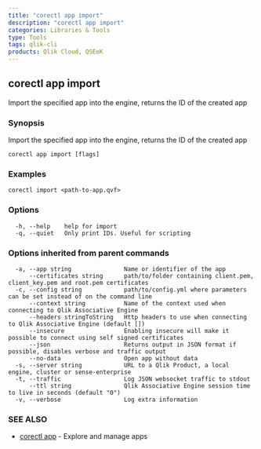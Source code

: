 ```yaml
---
title: "corectl app import"
description: "corectl app import"
categories: Libraries & Tools
type: Tools
tags: qlik-cli
products: Qlik Cloud, QSEoK
---
```

## corectl app import

Import the specified app into the engine, returns the ID of the created app

### Synopsis

Import the specified app into the engine, returns the ID of the created app

```
corectl app import [flags]
```

### Examples

```
corectl import <path-to-app.qvf>
```

### Options

```
  -h, --help    help for import
  -q, --quiet   Only print IDs. Useful for scripting
```

### Options inherited from parent commands

```
  -a, --app string               Name or identifier of the app
      --certificates string      path/to/folder containing client.pem, client_key.pem and root.pem certificates
  -c, --config string            path/to/config.yml where parameters can be set instead of on the command line
      --context string           Name of the context used when connecting to Qlik Associative Engine
      --headers stringToString   Http headers to use when connecting to Qlik Associative Engine (default [])
      --insecure                 Enabling insecure will make it possible to connect using self signed certificates
      --json                     Returns output in JSON format if possible, disables verbose and traffic output
      --no-data                  Open app without data
  -s, --server string            URL to a Qlik Product, a local engine, cluster or sense-enterprise
  -t, --traffic                  Log JSON websocket traffic to stdout
      --ttl string               Qlik Associative Engine session time to live in seconds (default "0")
  -v, --verbose                  Log extra information
```

### SEE ALSO

* [corectl app](/commands/corectl_app)	 - Explore and manage apps

